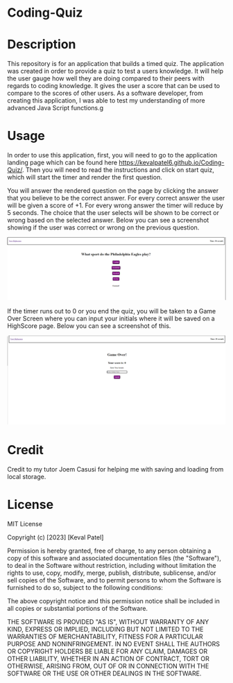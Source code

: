 # Coding-Quiz
# Description
This repository is for an application that builds a timed quiz.
The application was created in order to provide a quiz to test a users knowledge. It will help the user gauge how well they are doing compared to their peers with regards to coding knowledge. It gives the user a score that can be used to compare to the scores of other users. As a software developer, from creating this application, I was able to test my understanding of more advanced Java Script functions.g

# Usage
In order to use this application, first, you will need to go to the application landing page which can be found here https://kevalpatel6.github.io/Coding-Quiz/. Then you will need to read the instructions and click on start quiz, which will start the timer and render the first question. 

You will answer the rendered question on the page by clicking the answer that you believe to be the correct answer. For every correct answer the user will be given a score of +1. For every wrong answer the timer will reduce by 5 seconds. The choice that the user selects will be shown to be correct or wrong based on the selected answer. Below you can see a screenshot showing if the user was correct or wrong on the previous question.

![Alt text](assets/screenshot-Correct-Answer.PNG)

If the timer runs out to 0 or you end the quiz, you will be taken to a Game Over Screen where you can input your initials where it will be saved on a HighScore page. Below you can see a screenshot of this.

![Alt text](assets/screenshot-Enter-Initials.PNG)

# Credit

Credit to my tutor Joem Casusi for helping me with saving and loading from local storage. 

# License
MIT License

Copyright (c) [2023] [Keval Patel]

Permission is hereby granted, free of charge, to any person obtaining a copy of this software and associated documentation files (the "Software"), to deal in the Software without restriction, including without limitation the rights to use, copy, modify, merge, publish, distribute, sublicense, and/or sell copies of the Software, and to permit persons to whom the Software is furnished to do so, subject to the following conditions:

The above copyright notice and this permission notice shall be included in all copies or substantial portions of the Software.

THE SOFTWARE IS PROVIDED "AS IS", WITHOUT WARRANTY OF ANY KIND, EXPRESS OR IMPLIED, INCLUDING BUT NOT LIMITED TO THE WARRANTIES OF MERCHANTABILITY, FITNESS FOR A PARTICULAR PURPOSE AND NONINFRINGEMENT. IN NO EVENT SHALL THE AUTHORS OR COPYRIGHT HOLDERS BE LIABLE FOR ANY CLAIM, DAMAGES OR OTHER LIABILITY, WHETHER IN AN ACTION OF CONTRACT, TORT OR OTHERWISE, ARISING FROM, OUT OF OR IN CONNECTION WITH THE SOFTWARE OR THE USE OR OTHER DEALINGS IN THE SOFTWARE.